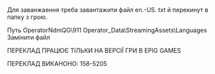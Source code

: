 Для заванжаення треба завантажити файл en.-US. txt й перекинут в папку з грою.

Путь OperatorNdmQG\911 Operator_Data\StreamingAssets\Languages 
Замінити файл

ПЕРЕКЛАД ПРАЦЮЄ ТІЛЬКИ НА ВЕРСІЇ ГРИ В EPIG GAMES 

ПЕРЕКЛАД ВИКАНОНО: 158-5205
